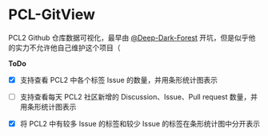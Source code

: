 # PCL-GitView
PCL2 Github 仓库数据可视化，最早由 [@Deep-Dark-Forest](https://github.com/Deep-Dark-Forest) 开坑，但是似乎他的实力不允许他自己维护这个项目（

**ToDo**

- [X] 支持查看 PCL2 中各个标签 Issue 的数量，并用条形统计图表示

- [ ] 支持查看每天 PCL2 社区新增的 Discussion、Issue、Pull request 数量，并用条形统计图表示

- [X] 将 PCL2 中有较多 Issue 的标签和较少 Issue 的标签在条形统计图中分开表示
